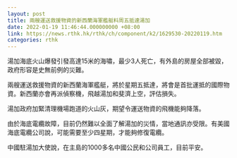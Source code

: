 ```yaml
---
layout: post
title: 兩艘運送救援物資的新西蘭海軍艦艇料周五抵達湯加
date: 2022-01-19 11:46:44.000000000 +08:00
link: https://news.rthk.hk/rthk/ch/component/k2/1629530-20220119.htm
categories: rthk
---
```


湯加海底火山爆發引發高達15米的海嘯，最少3人死亡，有外島的房屋全部被毀，政府形容是史無前例的災難。

兩艘運送救援物資的新西蘭海軍艦艇，將於星期五抵達，將會是首批運抵的國際物資。新西蘭亦會再派偵察機，飛越湯加和斐濟上空，評估損失。

湯加政府加緊清理機場跑道的火山灰，期望令運送物資的飛機能夠降落。

由於海底電纜故障，目前仍然難以全面了解湯加的災情，當地通訊亦受限。有美國海底電纜公司說，可能需要至少四星期，才能夠修復電纜。

中國駐湯加大使說，在主島的1000多名中國公民和公司員工，目前平安。
